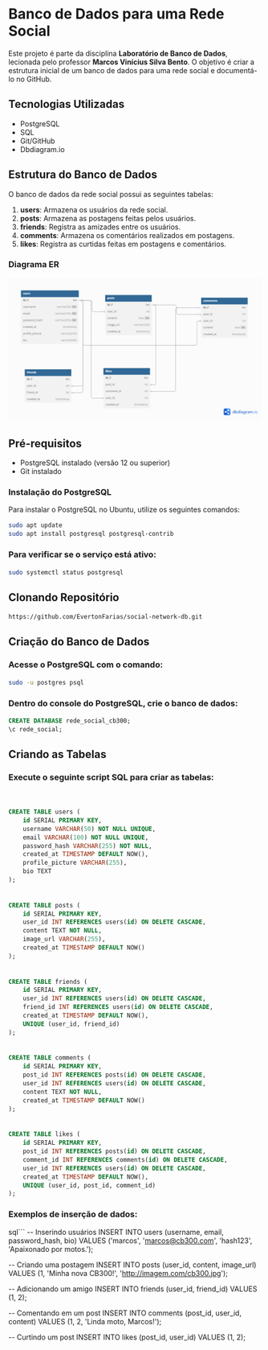 # Banco de Dados para uma Rede Social

Este projeto é parte da disciplina **Laboratório de Banco de Dados**, lecionada pelo professor **Marcos Vinícius Silva Bento**. O objetivo é criar a estrutura inicial de um banco de dados para uma rede social e documentá-lo no GitHub.

## Tecnologias Utilizadas
- PostgreSQL
- SQL
- Git/GitHub
- Dbdiagram.io

## Estrutura do Banco de Dados
O banco de dados da rede social possui as seguintes tabelas:

1. **users**: Armazena os usuários da rede social.
2. **posts**: Armazena as postagens feitas pelos usuários.
3. **friends**: Registra as amizades entre os usuários.
4. **comments**: Armazena os comentários realizados em postagens.
5. **likes**: Registra as curtidas feitas em postagens e comentários.

### Diagrama ER
![Diagrama ER](docs/MER.png)

## Pré-requisitos
- PostgreSQL instalado (versão 12 ou superior)
- Git instalado

### Instalação do PostgreSQL
Para instalar o PostgreSQL no Ubuntu, utilize os seguintes comandos:
```bash
sudo apt update
sudo apt install postgresql postgresql-contrib
```
### Para verificar se o serviço está ativo:
```bash
sudo systemctl status postgresql
```
## Clonando Repositório
```bash
https://github.com/EvertonFarias/social-network-db.git
```
## Criação do Banco de Dados
### Acesse o PostgreSQL com o comando:
```bash
sudo -u postgres psql
```
### Dentro do console do PostgreSQL, crie o banco de dados:
```sql
CREATE DATABASE rede_social_cb300;
\c rede_social;
```
## Criando as Tabelas
### Execute o seguinte script SQL para criar as tabelas:
```sql


CREATE TABLE users (
    id SERIAL PRIMARY KEY,
    username VARCHAR(50) NOT NULL UNIQUE,
    email VARCHAR(100) NOT NULL UNIQUE,
    password_hash VARCHAR(255) NOT NULL,
    created_at TIMESTAMP DEFAULT NOW(),
    profile_picture VARCHAR(255),
    bio TEXT
);


CREATE TABLE posts (
    id SERIAL PRIMARY KEY,
    user_id INT REFERENCES users(id) ON DELETE CASCADE,
    content TEXT NOT NULL,
    image_url VARCHAR(255),
    created_at TIMESTAMP DEFAULT NOW()
);


CREATE TABLE friends (
    id SERIAL PRIMARY KEY,
    user_id INT REFERENCES users(id) ON DELETE CASCADE,
    friend_id INT REFERENCES users(id) ON DELETE CASCADE,
    created_at TIMESTAMP DEFAULT NOW(),
    UNIQUE (user_id, friend_id)
);


CREATE TABLE comments (
    id SERIAL PRIMARY KEY,
    post_id INT REFERENCES posts(id) ON DELETE CASCADE,
    user_id INT REFERENCES users(id) ON DELETE CASCADE,
    content TEXT NOT NULL,
    created_at TIMESTAMP DEFAULT NOW()
);


CREATE TABLE likes (
    id SERIAL PRIMARY KEY,
    post_id INT REFERENCES posts(id) ON DELETE CASCADE,
    comment_id INT REFERENCES comments(id) ON DELETE CASCADE,
    user_id INT REFERENCES users(id) ON DELETE CASCADE,
    created_at TIMESTAMP DEFAULT NOW(),
    UNIQUE (user_id, post_id, comment_id)
);
```

### Exemplos de inserção de dados:

sql```
-- Inserindo usuários
INSERT INTO users (username, email, password_hash, bio) VALUES ('marcos', 'marcos@cb300.com', 'hash123', 'Apaixonado por motos.');

-- Criando uma postagem
INSERT INTO posts (user_id, content, image_url) VALUES (1, 'Minha nova CB300!', 'http://imagem.com/cb300.jpg');

-- Adicionando um amigo
INSERT INTO friends (user_id, friend_id) VALUES (1, 2);

-- Comentando em um post
INSERT INTO comments (post_id, user_id, content) VALUES (1, 2, 'Linda moto, Marcos!');

-- Curtindo um post
INSERT INTO likes (post_id, user_id) VALUES (1, 2);

```


